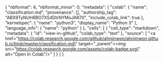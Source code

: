 {
  "nbformat": 4,
  "nbformat_minor": 0,
  "metadata": {
    "colab": {
      "name": "classification.md",
      "provenance": [],
      "authorship_tag": "ABX9TyNUH6BO7XS4DtrNYMoJAR70",
      "include_colab_link": true
    },
    "kernelspec": {
      "name": "python3",
      "display_name": "Python 3"
    },
    "language_info": {
      "name": "python"
    }
  },
  "cells": [
    {
      "cell_type": "markdown",
      "metadata": {
        "id": "view-in-github",
        "colab_type": "text"
      },
      "source": [
        "<a href=\"https://colab.research.google.com/github/ahnjinwon/ahnjinwon.github.io/blob/master/classification.md\" target=\"_parent\"><img src=\"https://colab.research.google.com/assets/colab-badge.svg\" alt=\"Open In Colab\"/></a>"
      ]
    }
  ]
}